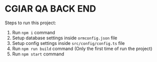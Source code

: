 # CGIAR QA BACK END

Steps to run this project:

1. Run `npm i` command
2. Setup database settings inside `ormconfig.json` file
3. Setup config settings inside `src/config/config.ts` file
4. Run `npm run build` command (Only the first time of run the project)
5. Run `npm start` command

